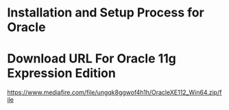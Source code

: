# Installation and Setup Process for Oracle

Download URL For Oracle 11g Expression Edition
==============================================
https://www.mediafire.com/file/ungqk8ggwof4h1h/OracleXE112_Win64.zip/file

